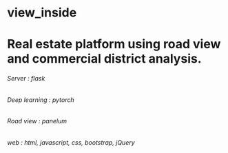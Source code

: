 # view_inside
# Real estate platform using road view and commercial district analysis.


###### Server : flask
###### Deep learning : pytorch
###### Road view : panelum
###### web : html, javascript, css, bootstrap, jQuery
